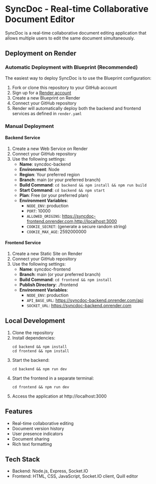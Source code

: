 # SyncDoc - Real-time Collaborative Document Editor

SyncDoc is a real-time collaborative document editing application that allows multiple users to edit the same document simultaneously.

## Deployment on Render

### Automatic Deployment with Blueprint (Recommended)

The easiest way to deploy SyncDoc is to use the Blueprint configuration:

1. Fork or clone this repository to your GitHub account
2. Sign up for a [Render account](https://render.com)
3. Create a new Blueprint on Render
4. Connect your GitHub repository
5. Render will automatically deploy both the backend and frontend services as defined in `render.yaml`

### Manual Deployment

#### Backend Service

1. Create a new Web Service on Render
2. Connect your GitHub repository
3. Use the following settings:
   - **Name**: syncdoc-backend
   - **Environment**: Node
   - **Region**: Your preferred region
   - **Branch**: main (or your preferred branch)
   - **Build Command**: `cd backend && npm install && npm run build`
   - **Start Command**: `cd backend && npm start`
   - **Plan**: Free (or your preferred plan)
   - **Environment Variables**:
     - `NODE_ENV`: production
     - `PORT`: 10000
     - `ALLOWED_ORIGINS`: https://syncdoc-frontend.onrender.com,http://localhost:3000
     - `COOKIE_SECRET`: (generate a secure random string)
     - `COOKIE_MAX_AGE`: 2592000000

#### Frontend Service

1. Create a new Static Site on Render
2. Connect your GitHub repository
3. Use the following settings:
   - **Name**: syncdoc-frontend
   - **Branch**: main (or your preferred branch)
   - **Build Command**: `cd frontend && npm install`
   - **Publish Directory**: ./frontend
   - **Environment Variables**:
     - `NODE_ENV`: production
     - `API_BASE_URL`: https://syncdoc-backend.onrender.com/api
     - `SOCKET_URL`: https://syncdoc-backend.onrender.com

## Local Development

1. Clone the repository
2. Install dependencies:
   ```
   cd backend && npm install
   cd frontend && npm install
   ```
3. Start the backend:
   ```
   cd backend && npm run dev
   ```
4. Start the frontend in a separate terminal:
   ```
   cd frontend && npm run dev
   ```
5. Access the application at http://localhost:3000

## Features

- Real-time collaborative editing
- Document version history
- User presence indicators
- Document sharing
- Rich text formatting

## Tech Stack

- Backend: Node.js, Express, Socket.IO
- Frontend: HTML, CSS, JavaScript, Socket.IO client, Quill editor
